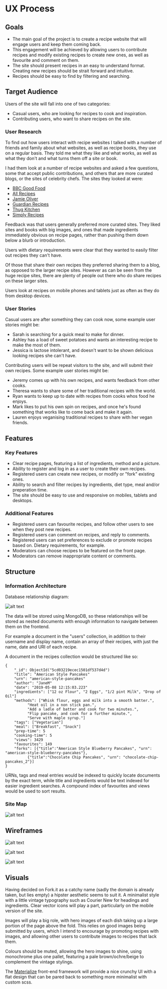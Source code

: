 # UX Process

## Goals

- The main goal of the project is to create a recipe website that will engage users and keep them coming back.
- This engagement will be achieved by allowing users to contribute recipes and modify existing recipes to create new ones, as well as favourite and comment on them.
- The site should present recipes in an easy to understand format. Creating new recipes should be strait forward and intuitive.
- Recipes should be easy to find by filtering and searching.

## Target Audience

Users of the site will fall into one of two categories:

- Casual users, who are looking for recipes to cook and inspiration.
- Contributing users, who want to share recipes on the site.

### User Research

To find out how users interact with recipe websites I talked with a number of friends and family about what websites, as well as recipe books, they use on a regular basis. They told me what they like and what works, as well as what they don't and what turns them off a site or book.

I had them look at a number of recipe websites and asked a few questions, some that accept public contributions, and others that are more curated blogs, or the sites of celebrity chefs. The sites they looked at were:

- [BBC Good Food](https://www.bbcgoodfood.com/recipes)
- [All Recipes](https://www.allrecipes.com/)
- [Jamie Oliver](https://www.jamieoliver.com/recipes/)
- [Guardian Recipes](https://www.theguardian.com/tone/recipes)
- [Thug Kitchen](https://www.thugkitchen.com/recipes)
- [Simply Recipes](https://www.simplyrecipes.com/)

Feedback was that users generally preferred more curated sites. They liked sites and books with big images, and ones that made ingredients immediately obvious on recipe pages, rather than pushing them down below a blurb or introduction.

Users with dietary requirements were clear that they wanted to easily filter out recipes they can't have.

Of those that share their own recipes they preferred sharing them to a blog, as opposed to the larger recipe sites. However as can be seen from the huge recipe sites, there are plenty of people out there who do share recipes on these larger sites.

Users look at recipes on mobile phones and tablets just as often as they do from desktop devices.

### User Stories

Casual users are after something they can cook now, some example user stories might be:

- Sarah is searching for a quick meal to make for dinner.
- Ashley has a load of sweet potatoes and wants an interesting recipe to make the most of them.
- Jessica is lactose intolerant, and doesn't want to be shown delicious looking recipes she can't have.

Contributing users will be repeat visitors to the site, and will submit their own recipes. Some example user stories might be:

- Jeremy comes up with his own recipes, and wants feedback from other cooks.
- Theresa wants to share some of her traditional recipes with the world.
- Ryan wants to keep up to date with recipes from cooks whos food he enjoys.
- Mark likes to put his own spin on recipes, and once he's found something that works like to come back and make it again.
- Lauren enjoys veganising traditional recipes to share with her vegan friends.

## Features

### Key Features

- Clear recipe pages, featuring a list of ingredients, method and a picture.
- Ability to register and log in as a user to create their own recipes.
- Registered users can create new recipes, or modify or "fork" existing ones.
- Ability to search and filter recipes by ingredients, diet type, meal and/or preperation time.
- The site should be easy to use and responsive on mobiles, tablets and desktops.

### Additional Features

- Registered users can favourite recipes, and follow other users to see when they post new recipes.
- Registered users can comment on recipes, and reply to comments.
- Registered users can set preferences to exclude or promote recipes based on. Dietary requirements, for example.
- Moderators can choose recipes to be featured on the front page.
- Moderators can remove inappropriate content or comments.

## Structure

### Information Architecture

Database relationship diagram:

![alt text](https://raw.githubusercontent.com/ASquirrelsTail/cookbook/master/preprod/database-relations.jpg "Database relationship diagram")

The data will be stored using MongoDB, so these relationships will be stored as nested documents with enough information to navigate between them on the frontend.

For example a document in the "users" collection, in addition to their username and display name, contain an array of their recipes, with just the name, date and URI of each recipe.

A document in the recipes collection would be structured like so:

```
{
	"_id": ObjectId("5cd03219ecec1501df537d4d")
	"title": "American Style Pancakes"
	"urn": "american-style-pancakes"
	"author": "JaneM"
	"date": "2019-05-08 12:15:03.223"
	"ingredients": ["12 oz Flour", "2 Eggs", "1/2 pint Milk", "Drop of Oil"]
	"methods": ["Whisk flour, eggs and milk into a smooth batter.", 
		  "Heat oil in a non stick pan.", 
		  "Add a ladle of batter and cook for two minutes.",
		  "Flip pancake, and cook for a further minute.",
		  "Serve with maple syrup."]
	"tags": ["Vegetarian"]
	"meal": ["Breakfast", "Snack"]
	"prep-time": 5
	"cooking-time": 5
	"views": 3429
	"favourites": 149
	"forks": [{"title":"American Style Blueberry Pancakes", "urn": "american-style-blueberry-pancakes"},
		  {"title":"Chocolate Chip Pancakes", "urn": "chocolate-chip-pancakes_2"}]
}
```

URNs, tags and meal entries would be indexed to quickly locate documents by the exact term, while title and ingredients would be text indexed for easier ingredient searches. A compound index of favourites and views would be used to sort results.

### Site Map

![alt text](https://raw.githubusercontent.com/ASquirrelsTail/cookbook/master/preprod/sitemap.jpg "Sitemap")

## Wireframes

![alt text](https://raw.githubusercontent.com/ASquirrelsTail/cookbook/master/preprod/wireframe-home.jpg "Home Page")

![alt text](https://raw.githubusercontent.com/ASquirrelsTail/cookbook/master/preprod/wireframe-recipe.jpg "Recipe Page")

![alt text](https://raw.githubusercontent.com/ASquirrelsTail/cookbook/master/preprod/wireframe-mobile.jpg "Mobile Pages")

## Visuals

Having decided on Fork.it as a catchy name (sadly the domain is already taken, but lies empty) a hipster aesthetic seems to suit it. A minimalist style with a little vintage typography such as Courier New for headings and ingredients. Clear vector icons will play a part, particularly on the mobile version of the site.

Images will play a big role, with hero images of each dish taking up a large portion of the page above the fold. This relies on good images being submitted by users, which I intend to encourage by promoting recipes with images, and allowing other users to contribute images to recipes that lack them.

Colours should be muted, allowing the hero images to shine, using monochrome plus one pallet, featuring a pale brown/ochre/beige to complement the vintage stylings.

The [Materialize](https://materializecss.com/) front-end framework will provide a nice crunchy UI with a flat design that can be pared back to something more minimalist with custom scss.









